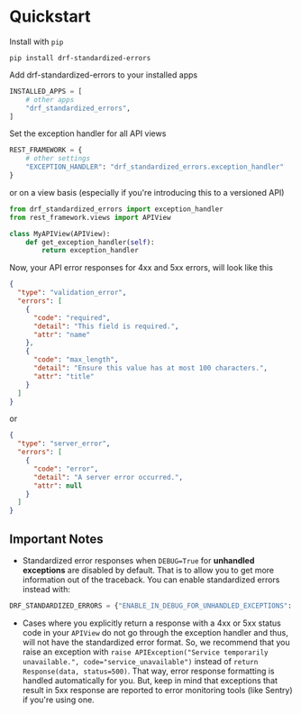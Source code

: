 # Quickstart

Install with `pip`
```shell
pip install drf-standardized-errors
```

Add drf-standardized-errors to your installed apps
```python
INSTALLED_APPS = [
    # other apps
    "drf_standardized_errors",
]
```

Set the exception handler for all API views
```python
REST_FRAMEWORK = {
    # other settings
    "EXCEPTION_HANDLER": "drf_standardized_errors.exception_handler"
}
```

or on a view basis (especially if you're introducing this to a versioned API)
```python
from drf_standardized_errors import exception_handler
from rest_framework.views import APIView

class MyAPIView(APIView):
    def get_exception_handler(self):
        return exception_handler
```

Now, your API error responses for 4xx and 5xx errors, will look like this
```json
{
  "type": "validation_error",
  "errors": [
    {
      "code": "required",
      "detail": "This field is required.",
      "attr": "name"
    },
    {
      "code": "max_length",
      "detail": "Ensure this value has at most 100 characters.",
      "attr": "title"
    }
  ]
}
```
or 
```json
{
  "type": "server_error",
  "errors": [
    {
      "code": "error",
      "detail": "A server error occurred.",
      "attr": null
    }
  ]
}
```

## Important Notes

- Standardized error responses when `DEBUG=True` for **unhandled exceptions** are disabled by default. That is
to allow you to get more information out of the traceback. You can enable standardized errors instead with:
```python
DRF_STANDARDIZED_ERRORS = {"ENABLE_IN_DEBUG_FOR_UNHANDLED_EXCEPTIONS": True}
```

- Cases where you explicitly return a response with a 4xx or 5xx status code in your `APIView` do not go through
the exception handler and thus, will not have the standardized error format. So, we recommend that you raise an
exception with
`raise APIException("Service temporarily unavailable.", code="service_unavailable")`
instead of `return Response(data, status=500)`. That way, error response formatting is handled automatically for you.
But, keep in mind that exceptions that result in 5xx response are reported to error monitoring tools (like Sentry)
if you're using one.
